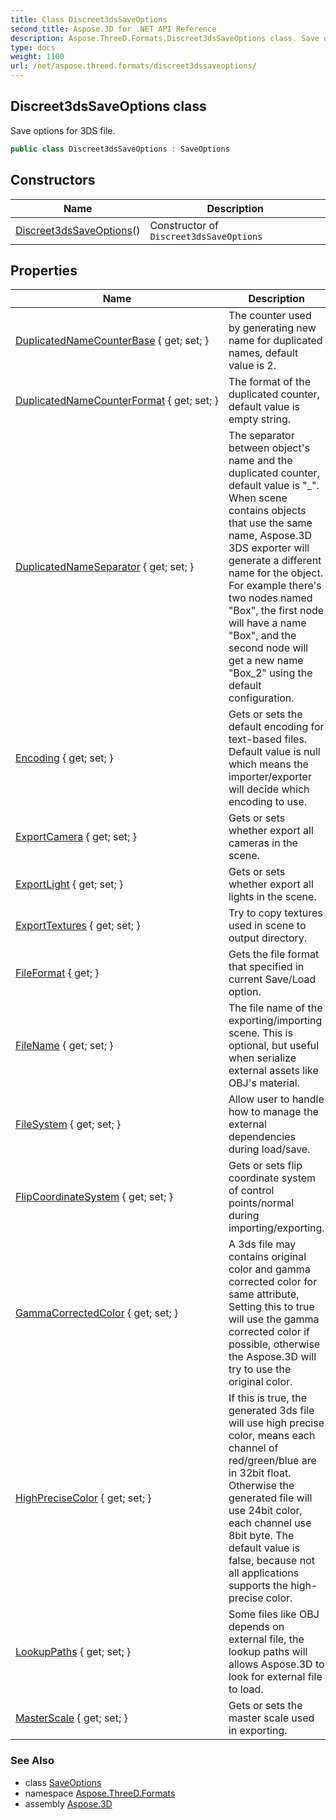 ```yaml
---
title: Class Discreet3dsSaveOptions
second_title: Aspose.3D for .NET API Reference
description: Aspose.ThreeD.Formats.Discreet3dsSaveOptions class. Save options for 3DS file
type: docs
weight: 1100
url: /net/aspose.threed.formats/discreet3dssaveoptions/
---
```

## Discreet3dsSaveOptions class

Save options for 3DS file.

```csharp
public class Discreet3dsSaveOptions : SaveOptions
```

## Constructors

| Name | Description |
| --- | --- |
| [Discreet3dsSaveOptions](discreet3dssaveoptions/)() | Constructor of `Discreet3dsSaveOptions` |

## Properties

| Name | Description |
| --- | --- |
| [DuplicatedNameCounterBase](../../aspose.threed.formats/discreet3dssaveoptions/duplicatednamecounterbase/) { get; set; } | The counter used by generating new name for duplicated names, default value is 2. |
| [DuplicatedNameCounterFormat](../../aspose.threed.formats/discreet3dssaveoptions/duplicatednamecounterformat/) { get; set; } | The format of the duplicated counter, default value is empty string. |
| [DuplicatedNameSeparator](../../aspose.threed.formats/discreet3dssaveoptions/duplicatednameseparator/) { get; set; } | The separator between object's name and the duplicated counter, default value is "_". When scene contains objects that use the same name, Aspose.3D 3DS exporter will generate a different name for the object. For example there's two nodes named "Box", the first node will have a name "Box", and the second node will get a new name "Box_2" using the default configuration. |
| [Encoding](../../aspose.threed.formats/ioconfig/encoding/) { get; set; } | Gets or sets the default encoding for text-based files. Default value is null which means the importer/exporter will decide which encoding to use. |
| [ExportCamera](../../aspose.threed.formats/discreet3dssaveoptions/exportcamera/) { get; set; } | Gets or sets whether export all cameras in the scene. |
| [ExportLight](../../aspose.threed.formats/discreet3dssaveoptions/exportlight/) { get; set; } | Gets or sets whether export all lights in the scene. |
| [ExportTextures](../../aspose.threed.formats/saveoptions/exporttextures/) { get; set; } | Try to copy textures used in scene to output directory. |
| [FileFormat](../../aspose.threed.formats/ioconfig/fileformat/) { get; } | Gets the file format that specified in current Save/Load option. |
| [FileName](../../aspose.threed.formats/ioconfig/filename/) { get; set; } | The file name of the exporting/importing scene. This is optional, but useful when serialize external assets like OBJ's material. |
| [FileSystem](../../aspose.threed.formats/ioconfig/filesystem/) { get; set; } | Allow user to handle how to manage the external dependencies during load/save. |
| [FlipCoordinateSystem](../../aspose.threed.formats/discreet3dssaveoptions/flipcoordinatesystem/) { get; set; } | Gets or sets flip coordinate system of control points/normal during importing/exporting. |
| [GammaCorrectedColor](../../aspose.threed.formats/discreet3dssaveoptions/gammacorrectedcolor/) { get; set; } | A 3ds file may contains original color and gamma corrected color for same attribute, Setting this to true will use the gamma corrected color if possible, otherwise the Aspose.3D will try to use the original color. |
| [HighPreciseColor](../../aspose.threed.formats/discreet3dssaveoptions/highprecisecolor/) { get; set; } | If this is true, the generated 3ds file will use high precise color, means each channel of red/green/blue are in 32bit float. Otherwise the generated file will use 24bit color, each channel use 8bit byte. The default value is false, because not all applications supports the high-precise color. |
| [LookupPaths](../../aspose.threed.formats/ioconfig/lookuppaths/) { get; set; } | Some files like OBJ depends on external file, the lookup paths will allows Aspose.3D to look for external file to load. |
| [MasterScale](../../aspose.threed.formats/discreet3dssaveoptions/masterscale/) { get; set; } | Gets or sets the master scale used in exporting. |

### See Also

* class [SaveOptions](../saveoptions/)
* namespace [Aspose.ThreeD.Formats](../../aspose.threed.formats/)
* assembly [Aspose.3D](../../)


